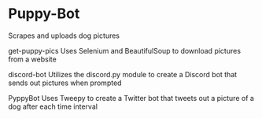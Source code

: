 # Puppy-Bot
Scrapes and uploads dog pictures

get-puppy-pics
Uses Selenium and BeautifulSoup to download pictures from a website

discord-bot
Utilizes the discord.py module to create a Discord bot that sends out pictures when prompted

PyppyBot
Uses Tweepy to create a Twitter bot that tweets out a picture of a dog after each time interval

